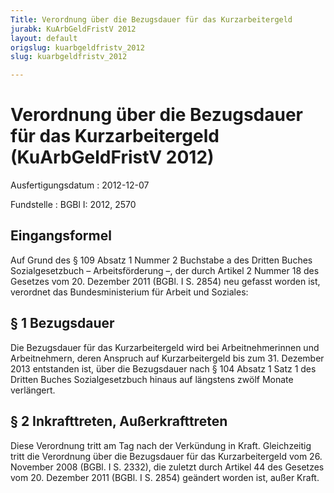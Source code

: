 ```yaml
---
Title: Verordnung über die Bezugsdauer für das Kurzarbeitergeld
jurabk: KuArbGeldFristV 2012
layout: default
origslug: kuarbgeldfristv_2012
slug: kuarbgeldfristv_2012

---
```


# Verordnung über die Bezugsdauer für das Kurzarbeitergeld (KuArbGeldFristV 2012)

Ausfertigungsdatum
:   2012-12-07

Fundstelle
:   BGBl I: 2012, 2570

## Eingangsformel

Auf Grund des § 109 Absatz 1 Nummer 2 Buchstabe a des Dritten Buches
Sozialgesetzbuch – Arbeitsförderung –, der durch Artikel 2 Nummer 18
des Gesetzes vom 20. Dezember 2011 (BGBl. I S. 2854) neu gefasst
worden ist, verordnet das Bundesministerium für Arbeit und Soziales:

## § 1 Bezugsdauer

Die Bezugsdauer für das Kurzarbeitergeld wird bei Arbeitnehmerinnen
und Arbeitnehmern, deren Anspruch auf Kurzarbeitergeld bis zum 31.
Dezember 2013 entstanden ist, über die Bezugsdauer nach § 104 Absatz 1
Satz 1 des Dritten Buches Sozialgesetzbuch hinaus auf längstens zwölf
Monate verlängert.

## § 2 Inkrafttreten, Außerkrafttreten

Diese Verordnung tritt am Tag nach der Verkündung in Kraft.
Gleichzeitig tritt die Verordnung über die Bezugsdauer für das
Kurzarbeitergeld vom 26. November 2008 (BGBl. I S. 2332), die zuletzt
durch Artikel 44 des Gesetzes vom 20. Dezember 2011 (BGBl. I S. 2854)
geändert worden ist, außer Kraft.

